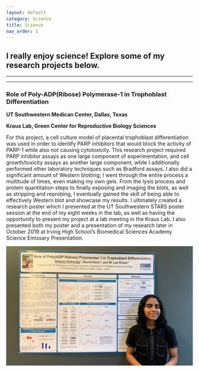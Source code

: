 ```yaml
---
layout: default
category: Science
title: Science
nav_order: 1
---
```


## I really enjoy science! Explore some of my research projects below.

* * * 
* * *

### Role of Poly-ADP(Ribose) Polymerase-1 in Trophoblast Differentiation
**UT Southwestern Medican Center, Dallas, Texas**

**Kraus Lab, Green Center for Reproductive Biology Sciences**

For this project, a cell culture model of placental trophoblast differentiation was used in order to identify PARP inhibitors that would block the activity of PARP-1 while also not causing cytotoxicity. This research project required PARP inhibitor assays as one large component of experimentation, and cell growth/toxicity assays as another large component, while I additionally performed other laboratory techniques such as Bradford assays. I also did a significant amount of Western blotting; I went through the entire process a multitude of times, even making my own gels. From the lysis process and protein quantitation steps to finally exposing and imaging the blots, as well as stripping and reprobing, I eventually gained the skill of being able to effectively Western blot and showcase my results. I ultimately created a research poster which I presented at the UT Southwestern STARS poster session at the end of my eight weeks in the lab, as well as having the opportunity to present my project at a lab meeting in the Kraus Lab. I also presented both my poster and a presentation of my research later in October 2019 at Irving High School’s Biomedical Sciences Academy Science Emissary Presentation.


![STARS Poster Pic](/images/IMG_20190726_190142.jpg)


